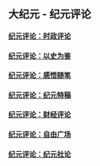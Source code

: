 ## 大纪元 - 纪元评论

#### [纪元评论：时政评论](indexes/nsc1025/README.md?03250330)
#### [纪元评论：以史为鉴](indexes/nsc1028/README.md?03250330)
#### [纪元评论：感悟随笔](indexes/nsc1035/README.md?03250330)
#### [纪元评论：纪元特稿](indexes/nsc424/README.md?03250330)
#### [纪元评论：财经评论](indexes/nsc1026/README.md?03250330)
#### [纪元评论：自由广场](indexes/nsc993/README.md?03250330)
#### [纪元评论：纪元社论](indexes/nsc422/README.md?03250330)
